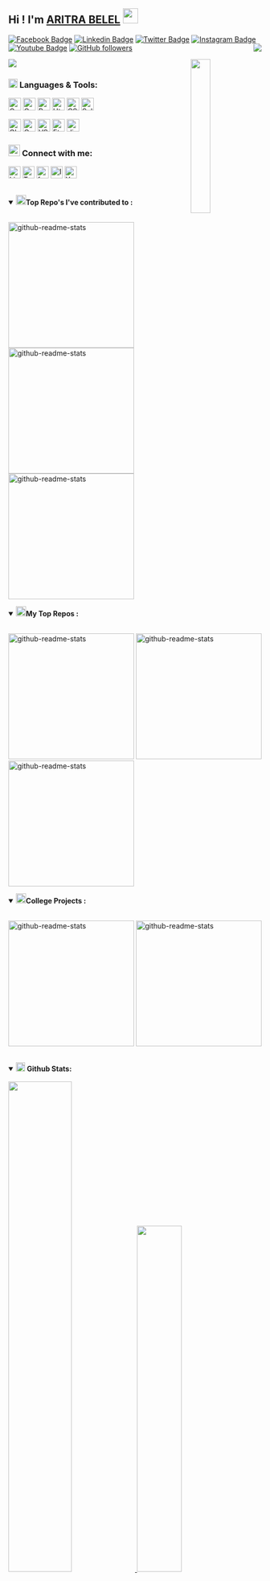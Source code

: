 ## Hi ! I'm [**ARITRA BELEL**](https://github.com/belelaritra) <img src="https://raw.githubusercontent.com/MartinHeinz/MartinHeinz/master/wave.gif" width="30px">
[![Facebook Badge](https://img.shields.io/badge/-Aritra%20Belel-blue?style=social&logo=Facebook&logoColor=blue&link=https://www.facebook.com/aritrabelel2001/)](https://www.facebook.com/aritrabelel2001/)
[![Linkedin Badge](https://img.shields.io/badge/-belelaritra-blue?style=social&logo=Linkedin&logoColor=blue&link=https://www.linkedin.com/in/belelaritra/)](https://www.linkedin.com/in/belelaritra/)
[![Twitter Badge](http://img.shields.io/badge/-@belel%5Faritra-blue?style=social&logo=twitter&logoColor=blue&link=https://twitter.com/belel_aritra)](https://twitter.com/belel_aritra)
[![Instagram Badge](https://img.shields.io/badge/-belelaritra-blue?style=social&logo=Instagram&link=https://www.instagram.com/belelaritra/)](https://www.instagram.com/belelaritra/)
[![Youtube Badge](https://img.shields.io/badge/-Aritra%20Belel-red?style=social&logo=Youtube&link=https://www.youtube.com/channel/UCBMMaRwUqbgPyvGkmbxMKDQ)](https://www.youtube.com/channel/UCBMMaRwUqbgPyvGkmbxMKDQ)
[![GitHub followers](https://img.shields.io/github/followers/belelaritra?label=Follow&style=social)](https://github.com/belelaritra/?tab=follow)
<a href="https://github.com/belelaritra"><img align="right" src="https://komarev.com/ghpvc/?username=belelaritra&style=flat&color=brightgreen"/></a>
<br>

<p align="left">
 <a href="https://github.com/belelaritra"><img src="https://readme-typing-svg.herokuapp.com?color=%237DFE02&width=600&height=40&lines=Pursuing+B.Tech+in+Computer+Science+%26+Engineering;Wanna+be+a+good+Competitive+Programmer;Learning+CPP+%26+Python+..." /></a>
<a href="https://github.com/belelaritra"><img align="right" width="28%" src="https://media4.giphy.com/media/jRf5fsn8G6YaogAWxn/giphy.gif" /> </a>
</p>

### <img align="bottom" src="https://user-images.githubusercontent.com/47713668/124180781-52ad2b80-dad2-11eb-9abd-9e0f8d6bb6dd.gif" width="18px"/> **Languages & Tools:**

<p align = "left">
<a href="https://www.iso.org/standard/74528.html"><img alt="C" src="https://img.shields.io/badge/c-%2300599C.svg?style=for-the-badge&logo=c&logoColor=white" height="25px"/></a>
<a href="https://isocpp.org/"><img alt="Cpp" src="https://img.shields.io/badge/c++-%2300599C.svg?style=for-the-badge&logo=c%2B%2B&logoColor=white" height="25px"/></a>
<a href="https://www.python.org/"><img alt="Python" src="https://img.shields.io/badge/python-3670A0?style=for-the-badge&logo=python&logoColor=ffdd54" height="25px"/></a>
<a href="https://html.spec.whatwg.org/multipage/"><img alt="Html5" src="https://img.shields.io/badge/html5-%23E34F26.svg?style=for-the-badge&logo=html5&logoColor=white" height="25px"/></a>
<a href="https://www.w3.org/TR/CSS/#css"><img alt="CSS3" src="https://img.shields.io/badge/css3-%231572B6.svg?style=for-the-badge&logo=css3&logoColor=white" height="25px"/></a>
<!-- <a href="https://www.javascript.com/"><img alt="JS" src="https://img.shields.io/badge/javascript-%23323330.svg?style=for-the-badge&logo=javascript&logoColor=%23F7DF1E" height="24px"/></a> -->
<!-- <a href="https://dart.dev/"><img alt="Dart" src="https://img.shields.io/badge/Dart-0175C2?style=for-the-badge&logo=dart&logoColor=white" /> -->
<a href="https://docs.soliditylang.org/"><img alt="Solidity" src="https://img.shields.io/badge/Solidity-e6e6e6?style=for-the-badge&logo=solidity&logoColor=black" height="25px"/></a>
</p>

<p align = "left">
<a href="https://git-scm.com/"><img alt="GIT" src="https://img.shields.io/badge/Git-F05032?style=for-the-badge&logo=git&logoColor=white" height="25px"/></a>
<a href="https://docs.conda.io/en/latest/"><img alt="Conda" src="https://img.shields.io/badge/conda-342B029.svg?&style=for-the-badge&logo=anaconda&logoColor=white" height="25px"/></a>
 <a href="https://code.visualstudio.com/"><img alt="VS CODE" src="http://img.shields.io/badge/-VS%20Code-007ACC?style=for-the-badge&logo=visual-studio-code&logoColor=ffffff" height="25px"/></a>
<!--  <a href="https://flutter.dev/"><img alt="Flutter" src="https://img.shields.io/badge/Flutter-02569B?style=for-the-badge&logo=flutter&logoColor=white" height="24px"/></a> -->
<!-- <a href="https://www.jetbrains.com/pycharm/"><img alt="Pycharm" src="https://img.shields.io/badge/pycharm-143?style=for-the-badge&logo=pycharm&logoColor=black&color=black&labelColor=green" /></a> -->
<!-- <a href="https://colab.research.google.com/"><img alt="Colab" src="https://img.shields.io/badge/Colab-F9AB00?style=for-the-badge&logo=googlecolab&color=525252" height="24px"/></a> -->
 <a href="https://ethereum.org/en/"><img alt="Ethereum" src="https://img.shields.io/badge/Ethereum-3C3C3D?style=for-the-badge&logo=Ethereum&logoColor=white" height="25px"/></a>
 <a href="https://www.djangoproject.com/"><img alt="django" src="https://img.shields.io/badge/django-092E20.svg?&style=for-the-badge&logo=Django&logoColor=white" height="25px"/></a>
</p>

<!-- <img align="left" alt="C" width="26px" src="https://raw.githubusercontent.com/jmnote/z-icons/master/svg/c.svg" />
<img align="left" alt="C++" width="26px" src="https://raw.githubusercontent.com/jmnote/z-icons/master/svg/cpp.svg" />
<img align="left" alt="PYTHON" width="26px" src="https://raw.githubusercontent.com/jmnote/z-icons/master/svg/python.svg" />
<img align="left" alt="HTML5" width="26px" src="https://raw.githubusercontent.com/github/explore/80688e429a7d4ef2fca1e82350fe8e3517d3494d/topics/html/html.png" />
<img align="left" alt="CSS3" width="26px" src="https://raw.githubusercontent.com/github/explore/80688e429a7d4ef2fca1e82350fe8e3517d3494d/topics/css/css.png" />
<img align="left" alt="JavaScript" width="24px" src="https://raw.githubusercontent.com/github/explore/80688e429a7d4ef2fca1e82350fe8e3517d3494d/topics/javascript/javascript.png"/>
<img align="left" alt="Solidity" width="26px" src="https://ludu-assets.s3.amazonaws.com/lesson-icons/26/OS6xpcvmIL6y0G3ZQW99" />
<img alt="JavaScript" width="22px" src="https://upload.wikimedia.org/wikipedia/commons/7/7e/Dart-logo.png" />  -->

<!-- <p align="left">
<img align="left" alt="Git" width="26px" src="https://git-scm.com/images/logos/downloads/Git-Icon-1788C.png" />
<img align="left" alt="JavaScript" width="24px" src="https://upload.wikimedia.org/wikipedia/commons/thumb/9/9a/Visual_Studio_Code_1.35_icon.svg/1200px-Visual_Studio_Code_1.35_icon.svg.png"/>
<img align="left" alt="Ethereum" width="26px" src="https://upload.wikimedia.org/wikipedia/commons/thumb/6/6f/Ethereum-icon-purple.svg/1200px-Ethereum-icon-purple.svg.png" />
<img align="left" width="24px" src="https://cdn.icon-icons.com/icons2/2107/PNG/512/file_type_flutter_icon_130599.png" />
</p> -->

### <img align="buttom" src="https://cliply.co/wp-content/uploads/2019/12/371903520_SOCIAL_ICONS_TRANSPARENT_400px.gif" height="23px"/> **Connect with me:**

<!-- [<img align="top" alt="Facebook" width="35px" src="https://cliply.co/wp-content/uploads/2019/07/371907490_FACEBOOK_ICON_TRANSPARENT_400.gif" />](https://www.facebook.com/aritrabelel2001)
[<img align="top" alt="Instagram" width="38px" src="https://cliply.co/wp-content/uploads/2019/07/371907300_INSTAGRAM_ICON_TRANSPARENT_400.gif" />](https://www.instagram.com/belelaritra/?hl=en)
[<img align="top" alt="LinkedIn" width="35px" src="https://cliply.co/wp-content/uploads/2021/02/372102050_LINKEDIN_ICON_TRANSPARENT_400.gif" />](https://www.linkedin.com/in/belelaritra) -->
<p align="left">
 <a href="https://www.linkedin.com/in/belelaritra"><img alt="LinkedIn" src="https://img.shields.io/badge/LinkedIn-0077B5?style=for-the-badge&logo=linkedin&logoColor=white" height="24px"/></a>
<a href="https://twitter.com/belel_aritra"><img alt="Twitter" src="https://img.shields.io/badge/Twitter-1DA1F2?style=for-the-badge&logo=twitter&logoColor=white" height="24px"/></a>
 <a href="https://www.facebook.com/aritrabelel2001"><img alt="facebook" src="https://img.shields.io/badge/Facebook-1877F2?style=for-the-badge&logo=facebook&logoColor=white" height="24px"/></a>
 <a href="https://www.instagram.com/belelaritra/"><img alt="Instagram" src="https://img.shields.io/badge/Instagram-E4405F?style=for-the-badge&logo=instagram&logoColor=white" height="24px"/></a>
  <a href="https://www.youtube.com/channel/UCBMMaRwUqbgPyvGkmbxMKDQ"><img alt="YouTube" src="https://img.shields.io/badge/Youtube-FF0000?style=for-the-badge&logo=youtube&logoColor=white" height="24px"/></a>
 <p>

##

<details open>
  <summary><img src="https://hackernoon.com/images/null-xs22itd.gif" width="20px"><b>Top Repo's I've contributed to :</b></summary>
<br>
<p align="left">
  <a href="https://github.com/quasar-rcciit/HackNPitch_Quasar_DCampus"><img width="250" src="https://denvercoder1-github-readme-stats.vercel.app/api/pin/?username=quasar-rcciit&repo=HackNPitch_Quasar_DCampus&theme=react&bg_color=000000&title_color=7DFE02&icon_color=F8D866&show_icons=false" alt="github-readme-stats"></a>
  <a href="https://github.com/GDSC-RCCIIT/General-Purpose-Scripts"><img width="250" src="https://denvercoder1-github-readme-stats.vercel.app/api/pin/?username=GDSC-RCCIIT&repo=General-Purpose-Scripts&theme=react&bg_color=000000&title_color=7DFE02&icon_color=F8D866&show_icons=false" alt="github-readme-stats"></a>
  <a href="https://github.com/belelaritra/Neumorphic_Calculator"><img width="250" src="https://denvercoder1-github-readme-stats.vercel.app/api/pin/?username=belelaritra&repo=Neumorphic_Calculator&theme=react&bg_color=000000&title_color=7DFE02&icon_color=F8D866&show_icons=false" alt="github-readme-stats"></a>
 </p>
    </details>

<!-- <details open>
  <summary><img src="https://hackernoon.com/images/null-xs22itd.gif" width="20px"><b>My Top Projects :</b></summary>
<br>
<p align="left">
  <a href="https://github.com/smart-worker/HackNPitch_Quasar_DCampus"><img width="282" src="https://denvercoder1-github-readme-stats.vercel.app/api/pin/?username=smart-worker&repo=HackNPitch_Quasar_DCampus&theme=react&bg_color=000000&title_color=7DFE02&icon_color=F8D866&show_icons=false" alt="github-readme-stats"></a>
  <a href="https://github.com/belelaritra/W-ambulance"><img width="282" src="https://denvercoder1-github-readme-stats.vercel.app/api/pin/?username=belelaritra&repo=W-ambulance&theme=react&bg_color=000000&title_color=7DFE02&icon_color=F8D866&show_icons=false" alt="github-readme-stats"></a>
  <a href="https://github.com/belelaritra/Periodic-table"><img width="282" src="https://denvercoder1-github-readme-stats.vercel.app/api/pin/?username=belelaritra&repo=Periodic-table&theme=react&bg_color=000000&title_color=7DFE02&icon_color=F8D866&show_icons=false" alt="github-readme-stats"></a>
 </p>
    </details> -->
  
 <details open>
  <summary><img src="https://hackernoon.com/images/null-xs22itd.gif" width="20px"><b>My Top Repos :</b></summary>
<br>
<p align="left">
 <a href="https://github.com/belelaritra/W-ambulance"><img width="250" src="https://denvercoder1-github-readme-stats.vercel.app/api/pin/?username=belelaritra&repo=W-ambulance&theme=react&bg_color=000000&title_color=7DFE02&icon_color=F8D866&show_icons=false" alt="github-readme-stats"></a>
  <a href="https://github.com/belelaritra/HackerRank_Contest_Scraper"><img width="250" src="https://denvercoder1-github-readme-stats.vercel.app/api/pin/?username=belelaritra&repo=HackerRank_Contest_Scraper&theme=react&bg_color=000000&title_color=7DFE02&icon_color=F8D866&show_icons=false" alt="github-readme-stats"></a>
  <a href="https://github.com/belelaritra/Belco"><img width="250" src="https://denvercoder1-github-readme-stats.vercel.app/api/pin/?username=belelaritra&repo=Belco&theme=react&bg_color=000000&title_color=7DFE02&icon_color=F8D866&show_icons=false" alt="github-readme-stats"></a>
<!--   <a href="https://github.com/belelaritra/Neumorphic_Calculator"><img width="282" src="https://denvercoder1-github-readme-stats.vercel.app/api/pin/?username=belelaritra&repo=Neumorphic_Calculator&theme=react&bg_color=000000&title_color=7DFE02&icon_color=F8D866&show_icons=false" alt="github-readme-stats"></a> -->
 </p>
    </details>
  
 <details open>
  <summary><img src="https://hackernoon.com/images/null-xs22itd.gif" width="20px"><b>College Projects :</b></summary>
<br>
<p align="left">
  <a href="https://github.com/belelaritra/Gurukul"><img width="250" src="https://denvercoder1-github-readme-stats.vercel.app/api/pin/?username=belelaritra&repo=Gurukul&theme=react&bg_color=000000&title_color=7DFE02&icon_color=F8D866&show_icons=false" alt="github-readme-stats"></a>
  <a href="https://github.com/belelaritra/Periodic-table"><img width="250" src="https://denvercoder1-github-readme-stats.vercel.app/api/pin/?username=belelaritra&repo=Periodic-table&theme=react&bg_color=000000&title_color=7DFE02&icon_color=F8D866&show_icons=false" alt="github-readme-stats"></a>
  
 </p>
    </details>
  
##

<details open>
  <summary><img align="bottom" src="https://next3-assets.s3.amazonaws.com/activities/1320/backgrounds-1495419106-graphs_a3_72dpi.gif" width="18px">&nbsp;<b>Github Stats:</b></summary>
<br>
<a href="https://github.com/belelaritra"><img src="https://github-readme-stats.vercel.app/api?username=belelaritra&show_icons=true&theme=chartreuse-dark&count_private=true" width ="50%"/> </a>
<a href="https://github.com/belelaritra"><img src="https://github-readme-stats.vercel.app/api/top-langs/?username=belelaritra&theme=chartreuse-dark&layout=compact&langs_count=6" width ="42%"/></a>
<p align="center">
  <a href="https://github.com/belelaritra"><img align="centre" src="https://github-readme-streak-stats.herokuapp.com?user=belelaritra&theme=chartreuse-dark" width="50%"/></a>
  </p>
</details>

##

<details open>
   <summary><b><img align="bottom" src="https://media.giphy.com/media/VEzBzSyEOKtXGuPIQw/giphy.gif" width="25px"> Activity Graph: </b></summary>
 <br>
<p align="center">
  <a href="https://github.com/belelaritra"><img alt="Aritra's Activity Graph" src="https://activity-graph.herokuapp.com/graph?username=belelaritra&bg_color=000000&color=7DFE02&line=08ACFD&point=FFFFFF" width="80%"/></a>
</p>
</details>

<!-- ##

<details >
  <summary><b><img align="bottom" src="https://octodex.github.com/images/daftpunktocat-guy.gif" width="25px"> Recent Activity: </b></summary>
  -->
  
<!--START_SECTION:activity-->
<!-- 1. 🗣 Commented on [#27](https://github.com/neelshah2409/Bot-Collection/issues/27) in [neelshah2409/Bot-Collection](https://github.com/neelshah2409/Bot-Collection)
2. 💪 Opened PR [#27](https://github.com/neelshah2409/Bot-Collection/pull/27) in [neelshah2409/Bot-Collection](https://github.com/neelshah2409/Bot-Collection)

3. 🗣 Commented on [#16](https://github.com/neelshah2409/Bot-Collection/issues/16) in [neelshah2409/Bot-Collection](https://github.com/neelshah2409/Bot-Collection)
4. 🗣 Commented on [#21](https://github.com/theblockchainchief/web3-hub/issues/21) in [theblockchainchief/web3-hub](https://github.com/theblockchainchief/web3-hub)
5. 🗣 Commented on [#16](https://github.com/neelshah2409/Bot-Collection/issues/16) in [neelshah2409/Bot-Collection](https://github.com/neelshah2409/Bot-Collection)
6. 🗣 Commented on [#21](https://github.com/theblockchainchief/web3-hub/issues/21) in [theblockchainchief/web3-hub](https://github.com/theblockchainchief/web3-hub)
7. 💪 Opened PR [#21](https://github.com/theblockchainchief/web3-hub/pull/21) in [theblockchainchief/web3-hub](https://github.com/theblockchainchief/web3-hub)
8. 💪 Opened PR [#23](https://github.com/7saikat7/supply_chain/pull/23) in [7saikat7/supply_chain](https://github.com/7saikat7/supply_chain)
9. 🗣 Commented on [#10](https://github.com/theblockchainchief/web3-hub/issues/10) in [theblockchainchief/web3-hub](https://github.com/theblockchainchief/web3-hub)
10. 🗣 Commented on [#2](https://github.com/7saikat7/supply_chain/issues/2) in [7saikat7/supply_chain](https://github.com/7saikat7/supply_chain)
 -->
<!--END_SECTION:activity-->
<!--  </details> -->
  
  
